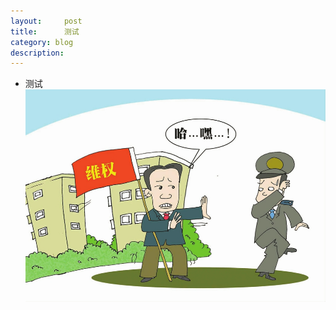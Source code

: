 ```yaml
---
layout:     post
title:      测试
category: blog
description: 
---
```


* 测试
![Git Bash](/images/5083.jpg)
